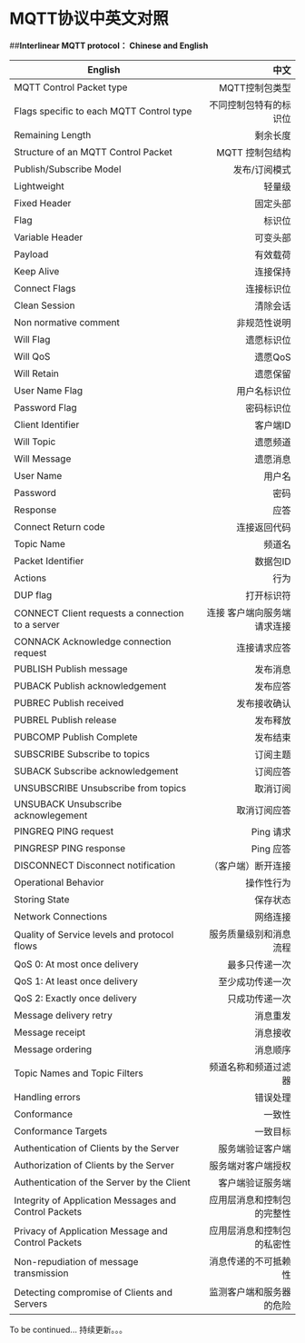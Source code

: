 # MQTT协议中英文对照
##**Interlinear MQTT protocol： Chinese and English**

| English       | 中文   |
| --------   | -----:  |
|  MQTT Control Packet type    | MQTT控制包类型 |
|  Flags specific to each MQTT Control type       |   不同控制包特有的标识位  |
| Remaining Length        |    剩余长度    |
|Structure of an MQTT Control Packet|MQTT 控制包结构
|Publish/Subscribe Model|发布/订阅模式
|Lightweight|轻量级
|Fixed Header|固定头部
|Flag|标识位
|Variable Header|可变头部
|Payload|有效载荷
|Keep Alive|连接保持
|Connect Flags|连接标识位
|Clean Session|清除会话
|Non normative comment|非规范性说明
|Will Flag|遗愿标识位
|Will QoS|遗愿QoS
|Will Retain|遗愿保留
|User Name Flag|用户名标识位
|Password Flag|密码标识位
|Client Identifier|客户端ID
|Will Topic|遗愿频道
|Will Message|遗愿消息
|User Name|用户名
|Password|密码
|Response|应答
|Connect Return code|连接返回代码
|Topic Name|频道名
|Packet Identifier|数据包ID
|Actions|行为
|DUP flag|打开标识符
|CONNECT Client requests a connection to a server|连接 客户端向服务端请求连接
|CONNACK Acknowledge connection request|连接请求应答
|PUBLISH  Publish message|发布消息
|PUBACK  Publish acknowledgement|发布应答
|PUBREC  Publish received|发布接收确认
|PUBREL   Publish release|发布释放
|PUBCOMP Publish Complete|发布结束
|SUBSCRIBE Subscribe to topics|订阅主题
|SUBACK  Subscribe acknowledgement|订阅应答
|UNSUBSCRIBE Unsubscribe from topics|取消订阅
|UNSUBACK Unsubscribe acknowlegement|取消订阅应答
|PINGREQ  PING request|Ping 请求
|PINGRESP  PING response|Ping 应答
|DISCONNECT Disconnect notification|（客户端）断开连接
|Operational Behavior|操作性行为
|Storing State|保存状态
|Network Connections|网络连接
|Quality of Service levels and protocol flows|服务质量级别和消息流程
|QoS 0: At most once delivery|最多只传递一次
|QoS 1: At least once delivery|至少成功传递一次
|QoS 2: Exactly once delivery|只成功传递一次
|Message delivery retry|消息重发
|Message receipt|消息接收
|Message ordering|消息顺序
|Topic Names and Topic Filters|频道名称和频道过滤器
|Handling errors|错误处理
|Conformance|一致性
|Conformance Targets|一致目标
|Authentication of Clients by the Server|服务端验证客户端
|Authorization of Clients by the Server|服务端对客户端授权
|Authentication of the Server by the Client|客户端验证服务端
|Integrity of Application Messages and Control Packets|应用层消息和控制包的完整性
|Privacy of Application Message and Control Packets|应用层消息和控制包的私密性
|Non-repudiation of message transmission|消息传递的不可抵赖性
|Detecting compromise of Clients and Servers|监测客户端和服务器的危险
To be continued...
持续更新。。。
